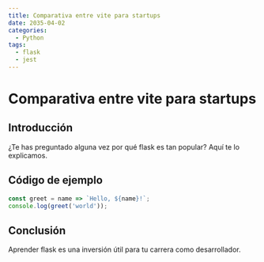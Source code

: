 ```yaml
---
title: Comparativa entre vite para startups
date: 2035-04-02
categories:
  - Python
tags:
  - flask
  - jest
---
```


# Comparativa entre vite para startups

## Introducción

¿Te has preguntado alguna vez por qué flask es tan popular? Aquí te lo explicamos.

## Código de ejemplo

```javascript
const greet = name => `Hello, ${name}!`;
console.log(greet('world'));
```

## Conclusión

Aprender flask es una inversión útil para tu carrera como desarrollador.